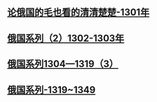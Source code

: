 ## [论俄国的毛也看的清清楚楚-1301年](https://zhuanlan.zhihu.com/p/31275274)

## [俄国系列（2）1302-1303年](https://zhuanlan.zhihu.com/p/31348814)

## [俄国系列1304—1319（3）](https://zhuanlan.zhihu.com/p/31402288)

## [俄国系列-1319~1349](https://zhuanlan.zhihu.com/p/31885677)